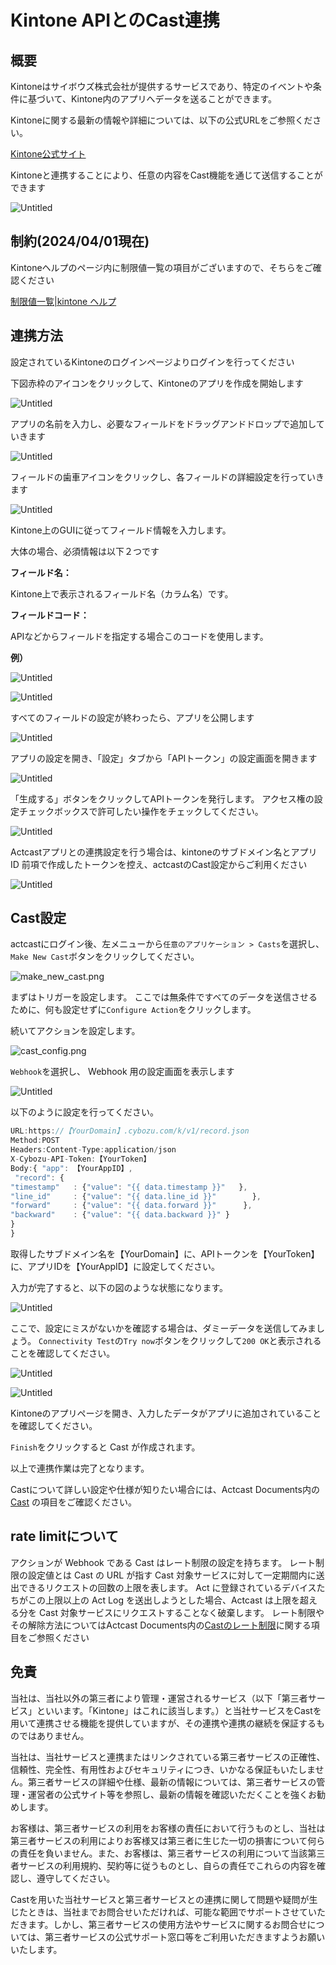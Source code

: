 # Kintone APIとのCast連携

## 概要

Kintoneはサイボウズ株式会社が提供するサービスであり、特定のイベントや条件に基づいて、Kintone内のアプリへデータを送ることができます。

Kintoneに関する最新の情報や詳細については、以下の公式URLをご参照ください。

[Kintone公式サイト](https://kintone.cybozu.co.jp/)

Kintoneと連携することにより、任意の内容をCast機能を通じて送信することができます

![Untitled](https://github.com/Idein/actcast-tips/assets/106148688/82d90074-157c-4fc8-ab76-0a9b269ed203)

## 制約(2024/04/01現在)

Kintoneヘルプのページ内に制限値一覧の項目がございますので、そちらをご確認ください

[制限値一覧|kintone ヘルプ](https://jp.cybozu.help/k/ja/admin/limitation/limit.html)

## 連携方法

設定されているKintoneのログインページよりログインを行ってください

下図赤枠のアイコンをクリックして、Kintoneのアプリを作成を開始します

![Untitled](https://github.com/Idein/actcast-tips/assets/106148688/afd57130-7a80-4953-8135-adeea00ace12)

アプリの名前を入力し、必要なフィールドをドラッグアンドドロップで追加していきます

![Untitled](https://github.com/Idein/actcast-tips/assets/106148688/f45a339d-f877-4511-ad33-85925b18b9a9)

フィールドの歯車アイコンをクリックし、各フィールドの詳細設定を行っていきます

![Untitled](https://github.com/Idein/actcast-tips/assets/106148688/7a269682-2e6b-4154-b03e-204790c173b8)

Kintone上のGUIに従ってフィールド情報を入力します。

大体の場合、必須情報は以下２つです

**フィールド名：**

Kintone上で表示されるフィールド名（カラム名）です。

**フィールドコード：**

APIなどからフィールドを指定する場合このコードを使用します。

**例）**

![Untitled](https://github.com/Idein/actcast-tips/assets/106148688/76785e44-fdb2-40be-8aab-e1aefcbd8fcc)

![Untitled](https://github.com/Idein/actcast-tips/assets/106148688/d6d83f22-646d-4784-a487-b084869cd431)

すべてのフィールドの設定が終わったら、アプリを公開します

![Untitled](https://github.com/Idein/actcast-tips/assets/106148688/8cc65e70-ccb6-4ec5-b6c6-443707ce52cd)

アプリの設定を開き、「設定」タブから「APIトークン」の設定画面を開きます

![Untitled](https://github.com/Idein/actcast-tips/assets/106148688/32ff027e-c1c9-4fb1-b057-a54e9e1a3af5)

「生成する」ボタンをクリックしてAPIトークンを発行します。
アクセス権の設定チェックボックスで許可したい操作をチェックしてください。

![Untitled](https://github.com/Idein/actcast-tips/assets/106148688/060c6b97-eb71-4ef4-994a-7a2ba81f3138)

Actcastアプリとの連携設定を行う場合は、kintoneのサブドメイン名とアプリID
前項で作成したトークンを控え、actcastのCast設定からご利用ください

![Untitled](https://github.com/Idein/actcast-tips/assets/106148688/33f6353b-b7e6-4963-b4f3-499aa94e4412)

## Cast設定

actcastにログイン後、左メニューから`任意のアプリケーション > Casts`を選択し、`Make New Cast`ボタンをクリックしてください。

![make_new_cast.png](https://github.com/Idein/actcast-tips/assets/106148688/70a480d3-0ee6-416c-a1d3-5da14eca9d3d)


まずはトリガーを設定します。 ここでは無条件ですべてのデータを送信させるために、何も設定せずに`Configure Action`をクリックします。

続いてアクションを設定します。

![cast_config.png](https://github.com/Idein/actcast-tips/assets/106148688/a71606c9-86b5-4413-897f-396dba884ec0)


`Webhook`を選択し、 Webhook 用の設定画面を表示します

![Untitled](https://github.com/Idein/actcast-tips/assets/106148688/0d5ca6b8-1c52-4a62-82f0-9cd1e77344fe)

以下のように設定を行ってください。

```jsx
URL:https://【YourDomain】.cybozu.com/k/v1/record.json
Method:POST
Headers:Content-Type:application/json
X-Cybozu-API-Token:【YourToken】
Body:{ "app": 【YourAppID】,
 "record": {
"timestamp"   : {"value": "{{ data.timestamp }}"   },  
"line_id"     : {"value": "{{ data.line_id }}"        },       
"forward"     : {"value": "{{ data.forward }}"      },       
"backward"    : {"value": "{{ data.backward }}" }
}
}
```

取得したサブドメイン名を【YourDomain】に、APIトークンを【YourToken】に、アプリIDを【YourAppID】に設定してください。

入力が完了すると、以下の図のような状態になります。

![Untitled](https://github.com/Idein/actcast-tips/assets/106148688/e61cfcc2-b0d3-4508-9ed5-b0e4d51cf8cb)

ここで、設定にミスがないかを確認する場合は、ダミーデータを送信してみましょう。 `Connectivity Test`の`Try now`ボタンをクリックして`200 OK`と表示されることを確認してください。

![Untitled](https://github.com/Idein/actcast-tips/assets/106148688/c1d2ef3d-28a4-4441-99f3-9e026002b809)

![Untitled](https://github.com/Idein/actcast-tips/assets/106148688/722aeaa6-254f-49ee-9063-d0fc12fae32b)

Kintoneのアプリページを開き、入力したデータがアプリに追加されていることを確認してください。

`Finish`をクリックすると Cast が作成されます。

以上で連携作業は完了となります。

Castについて詳しい設定や仕様が知りたい場合には、Actcast Documents内の[Cast](https://actcast.io/docs/ja/ActManagement/Cast/) の項目をご確認ください。

 ## rate limitについて    
アクションが Webhook である Cast はレート制限の設定を持ちます。 レート制限の設定値とは Cast の URL が指す Cast 対象サービスに対して一定期間内に送出できるリクエストの回数の上限を表します。 Act に登録されているデバイスたちがこの上限以上の Act Log を送出しようとした場合、Actcast は上限を超える分を Cast 対象サービスにリクエストすることなく破棄します。
レート制限やその解除方法についてはActcast Documents内の[Castのレート制限](https://actcast.io/docs/ja/ActManagement/Cast/WebhookCastRateLimit/)に関する項目をご参照ください

## 免責

当社は、当社以外の第三者により管理・運営されるサービス（以下「第三者サービス」といいます。「Kintone」はこれに該当します。）と当社サービスをCastを用いて連携させる機能を提供していますが、その連携や連携の継続を保証するものではありません。

当社は、当社サービスと連携またはリンクされている第三者サービスの正確性、信頼性、完全性、有用性およびセキュリティにつき、いかなる保証もいたしません。第三者サービスの詳細や仕様、最新の情報については、第三者サービスの管理・運営者の公式サイト等を参照し、最新の情報を確認いただくことを強くお勧めします。

お客様は、第三者サービスの利用をお客様の責任において行うものとし、当社は第三者サービスの利用によりお客様又は第三者に生じた一切の損害について何らの責任を負いません。また、お客様は、第三者サービスの利用について当該第三者サービスの利用規約、契約等に従うものとし、自らの責任でこれらの内容を確認し、遵守してください。

Castを用いた当社サービスと第三者サービスとの連携に関して問題や疑問が生じたときは、当社までお問合せいただければ、可能な範囲でサポートさせていただきます。しかし、第三者サービスの使用方法やサービスに関するお問合せについては、第三者サービスの公式サポート窓口等をご利用いただきますようお願いいたします。